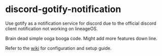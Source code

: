 # discord-gotify-notification

Use gotify as a notification service for discord due to the official discord client notification not working on lineageOS.

Brain dead simple ooga booga code. Might add more features down line.

Refer to the [wiki](https://github.com/sand1234560/discord-gotify-notification/wiki) for configuration and setup guide.
